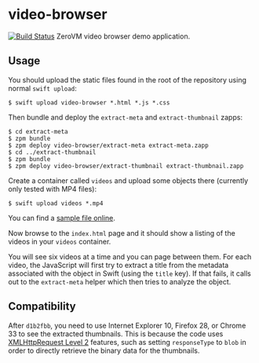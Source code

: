 video-browser
=============

[![Build Status](https://travis-ci.org/mgeisler/video-browser.svg?branch=master)](https://travis-ci.org/mgeisler/video-browser)
ZeroVM video browser demo application.

Usage
-----

You should upload the static files found in the root of the repository
using normal `swift upload`:

    $ swift upload video-browser *.html *.js *.css

Then bundle and deploy the `extract-meta` and `extract-thumbnail`
zapps:

    $ cd extract-meta
    $ zpm bundle
    $ zpm deploy video-browser/extract-meta extract-meta.zapp
    $ cd ../extract-thumbnail
    $ zpm bundle
    $ zpm deploy video-browser/extract-thumbnail extract-thumbnail.zapp

Create a container called `videos` and upload some objects there
(currently only tested with MP4 files):

    $ swift upload videos *.mp4

You can find a [sample file online][1].

Now browse to the `index.html` page and it should show a listing of
the videos in your `videos` container.

You will see six videos at a time and you can page between them. For
each video, the JavaScript will first try to extract a title from the
metadata associated with the object in Swift (using the `title` key).
If that fails, it calls out to the `extract-meta` helper which then
tries to analyze the object.

Compatibility
-------------

After `d1b2fbb`, you need to use Internet Explorer 10, Firefox 28, or
Chrome 33 to see the extracted thumbnails. This is because the code
uses [XMLHttpRequest Level 2][2] features, such as setting
`responseType` to `blob` in order to directly retrieve the binary data
for the thumbnails.

[1]: http://techslides.com/sample-webm-ogg-and-mp4-video-files-for-html5/
[2]: http://www.w3.org/TR/XMLHttpRequest2/
